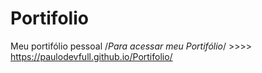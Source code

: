 # Portifolio
 Meu portifólio pessoal
/*Para acessar meu Portifólio*/ >>>> https://paulodevfull.github.io/Portifolio/

